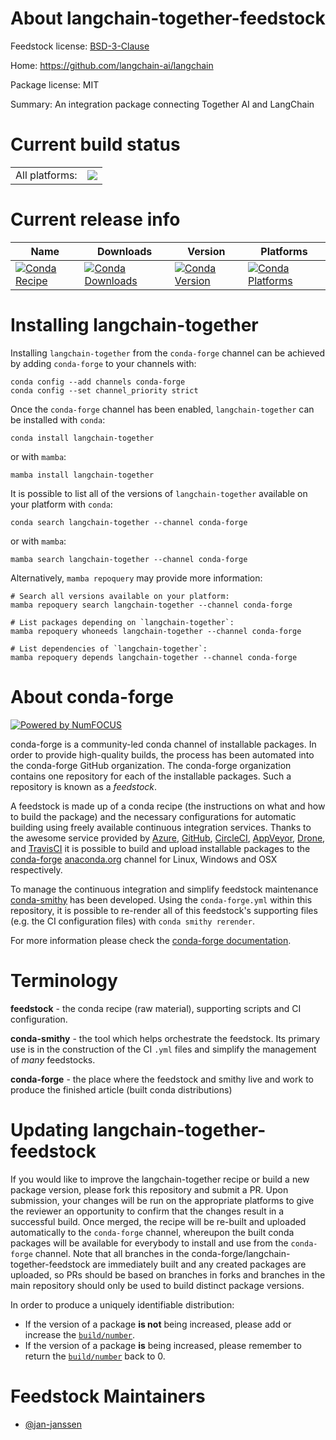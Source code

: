 About langchain-together-feedstock
==================================

Feedstock license: [BSD-3-Clause](https://github.com/conda-forge/langchain-together-feedstock/blob/main/LICENSE.txt)

Home: https://github.com/langchain-ai/langchain

Package license: MIT

Summary: An integration package connecting Together AI and LangChain

Current build status
====================


<table><tr><td>All platforms:</td>
    <td>
      <a href="https://dev.azure.com/conda-forge/feedstock-builds/_build/latest?definitionId=22656&branchName=main">
        <img src="https://dev.azure.com/conda-forge/feedstock-builds/_apis/build/status/langchain-together-feedstock?branchName=main">
      </a>
    </td>
  </tr>
</table>

Current release info
====================

| Name | Downloads | Version | Platforms |
| --- | --- | --- | --- |
| [![Conda Recipe](https://img.shields.io/badge/recipe-langchain--together-green.svg)](https://anaconda.org/conda-forge/langchain-together) | [![Conda Downloads](https://img.shields.io/conda/dn/conda-forge/langchain-together.svg)](https://anaconda.org/conda-forge/langchain-together) | [![Conda Version](https://img.shields.io/conda/vn/conda-forge/langchain-together.svg)](https://anaconda.org/conda-forge/langchain-together) | [![Conda Platforms](https://img.shields.io/conda/pn/conda-forge/langchain-together.svg)](https://anaconda.org/conda-forge/langchain-together) |

Installing langchain-together
=============================

Installing `langchain-together` from the `conda-forge` channel can be achieved by adding `conda-forge` to your channels with:

```
conda config --add channels conda-forge
conda config --set channel_priority strict
```

Once the `conda-forge` channel has been enabled, `langchain-together` can be installed with `conda`:

```
conda install langchain-together
```

or with `mamba`:

```
mamba install langchain-together
```

It is possible to list all of the versions of `langchain-together` available on your platform with `conda`:

```
conda search langchain-together --channel conda-forge
```

or with `mamba`:

```
mamba search langchain-together --channel conda-forge
```

Alternatively, `mamba repoquery` may provide more information:

```
# Search all versions available on your platform:
mamba repoquery search langchain-together --channel conda-forge

# List packages depending on `langchain-together`:
mamba repoquery whoneeds langchain-together --channel conda-forge

# List dependencies of `langchain-together`:
mamba repoquery depends langchain-together --channel conda-forge
```


About conda-forge
=================

[![Powered by
NumFOCUS](https://img.shields.io/badge/powered%20by-NumFOCUS-orange.svg?style=flat&colorA=E1523D&colorB=007D8A)](https://numfocus.org)

conda-forge is a community-led conda channel of installable packages.
In order to provide high-quality builds, the process has been automated into the
conda-forge GitHub organization. The conda-forge organization contains one repository
for each of the installable packages. Such a repository is known as a *feedstock*.

A feedstock is made up of a conda recipe (the instructions on what and how to build
the package) and the necessary configurations for automatic building using freely
available continuous integration services. Thanks to the awesome service provided by
[Azure](https://azure.microsoft.com/en-us/services/devops/), [GitHub](https://github.com/),
[CircleCI](https://circleci.com/), [AppVeyor](https://www.appveyor.com/),
[Drone](https://cloud.drone.io/welcome), and [TravisCI](https://travis-ci.com/)
it is possible to build and upload installable packages to the
[conda-forge](https://anaconda.org/conda-forge) [anaconda.org](https://anaconda.org/)
channel for Linux, Windows and OSX respectively.

To manage the continuous integration and simplify feedstock maintenance
[conda-smithy](https://github.com/conda-forge/conda-smithy) has been developed.
Using the ``conda-forge.yml`` within this repository, it is possible to re-render all of
this feedstock's supporting files (e.g. the CI configuration files) with ``conda smithy rerender``.

For more information please check the [conda-forge documentation](https://conda-forge.org/docs/).

Terminology
===========

**feedstock** - the conda recipe (raw material), supporting scripts and CI configuration.

**conda-smithy** - the tool which helps orchestrate the feedstock.
                   Its primary use is in the construction of the CI ``.yml`` files
                   and simplify the management of *many* feedstocks.

**conda-forge** - the place where the feedstock and smithy live and work to
                  produce the finished article (built conda distributions)


Updating langchain-together-feedstock
=====================================

If you would like to improve the langchain-together recipe or build a new
package version, please fork this repository and submit a PR. Upon submission,
your changes will be run on the appropriate platforms to give the reviewer an
opportunity to confirm that the changes result in a successful build. Once
merged, the recipe will be re-built and uploaded automatically to the
`conda-forge` channel, whereupon the built conda packages will be available for
everybody to install and use from the `conda-forge` channel.
Note that all branches in the conda-forge/langchain-together-feedstock are
immediately built and any created packages are uploaded, so PRs should be based
on branches in forks and branches in the main repository should only be used to
build distinct package versions.

In order to produce a uniquely identifiable distribution:
 * If the version of a package **is not** being increased, please add or increase
   the [``build/number``](https://docs.conda.io/projects/conda-build/en/latest/resources/define-metadata.html#build-number-and-string).
 * If the version of a package **is** being increased, please remember to return
   the [``build/number``](https://docs.conda.io/projects/conda-build/en/latest/resources/define-metadata.html#build-number-and-string)
   back to 0.

Feedstock Maintainers
=====================

* [@jan-janssen](https://github.com/jan-janssen/)

